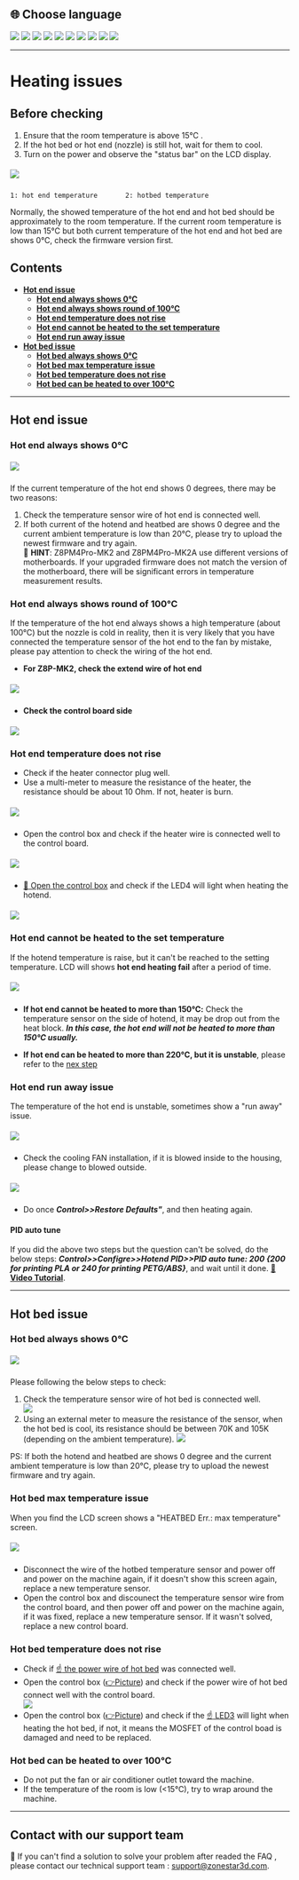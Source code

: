 ## <a id="choose-language">:globe_with_meridians: Choose language</a>
[![](../lanpic/EN.png)](https://github.com/ZONESTAR3D/Z8P/blob/main/Z8P_FAQ/Issue_heating/readme.md)
[![](../lanpic/ES.png)](https://github.com/ZONESTAR3D/Z8P/blob/main/Z8P_FAQ/Issue_heating/readme-es.md)
[![](../lanpic/PT.png)](https://github.com/ZONESTAR3D/Z8P/blob/main/Z8P_FAQ/Issue_heating/readme-pt.md)
[![](../lanpic/FR.png)](https://github.com/ZONESTAR3D/Z8P/blob/main/Z8P_FAQ/Issue_heating/readme-fr.md)
[![](../lanpic/DE.png)](https://github.com/ZONESTAR3D/Z8P/blob/main/Z8P_FAQ/Issue_heating/readme-de.md)
[![](../lanpic/IT.png)](https://github.com/ZONESTAR3D/Z8P/blob/main/Z8P_FAQ/Issue_heating/readme-it.md)
[![](../lanpic/RU.png)](https://github.com/ZONESTAR3D/Z8P/blob/main/Z8P_FAQ/Issue_heating/readme-ru.md)
[![](../lanpic/JP.png)](https://github.com/ZONESTAR3D/Z8P/blob/main/Z8P_FAQ/Issue_heating/readme-jp.md)
[![](../lanpic/KR.png)](https://github.com/ZONESTAR3D/Z8P/blob/main/Z8P_FAQ/Issue_heating/readme-kr.md)
[![](../lanpic/SA.png)](https://github.com/ZONESTAR3D/Z8P/blob/main/Z8P_FAQ/Issue_heating/readme-ar.md)

-----
# Heating issues
## Before checking
1. Ensure that the room temperature is above 15℃ .
2. If the hot bed or hot end (nozzle) is still hot, wait for them to cool.
3. Turn on the power and observe the "status bar" on the LCD display.   
##### ![](./LCD_screen.jpg)  
> 
    1: hot end temperature       2: hotbed temperature
Normally, the showed temperature of the hot end and hot bed should be approximately to the room temperature. 
If the current room temperature is low than 15℃ but both current temperature of the hot end and hot bed are shows 0℃, check the firmware version first.

## Contents
- **[Hot end issue](#a)**
  - **[Hot end always shows 0℃](#a1)**
  - **[Hot end always shows round of 100℃](#a2)**
  - **[Hot end temperature does not rise](#a3)**
  - **[Hot end cannot be heated to the set temperature](#14)**
  - **[Hot end run away issue](#a5)**
- **[Hot bed issue](#b)**
  - **[Hot bed always shows 0℃](#b1)**
  - **[Hot bed max temperature issue](#b2)**
  - **[Hot bed temperature does not rise](#b3)**
  - **[Hot bed can be heated to over 100℃](#b4)**

-----
## <a id="a">Hot end issue</a>
### <a id="a1">Hot end always shows 0℃</a>
##### ![](hotend_min_temperature.jpg)      
If the current temperature of the hot end shows 0 degrees, there may be two reasons:
1. Check the temperature sensor wire of hot end is connected well.     
2. If both current of the hotend and heatbed are shows 0 degree and the current ambient temperature is low than 20℃, please try to upload the newest firmware and try again.    
:pushpin: **HINT**: Z8PM4Pro-MK2 and Z8PM4Pro-MK2A use different versions of motherboards. If your upgraded firmware does not match the version of the motherboard, there will be significant errors in temperature measurement results.

### <a id="a2">Hot end always shows round of 100℃ </a>
If the temperature of the hot end always shows a high temperature (about 100℃) but the nozzle is cold in reality, then it is very likely that you have connected the temperature sensor of the hot end to the fan by mistake, please pay attention to check the wiring of the hot end.   
- **For Z8P-MK2, check the extend wire of hot end**    
##### ![](./Hotend_wiring.jpg)      
- **Check the control board side**     
##### ![](../pic/Z8P_wiring.png)

### <a id="a3">Hot end temperature does not rise </a>
- Check if the heater connector plug well.  
- Use a multi-meter to measure the resistance of the heater, the resistance should be about 10 Ohm. If not, heater is burn.
##### ![](./measure.jpg)
- Open the control box and check if the heater wire is connected well to the control board.
##### ![](./WireOfheater.jpg)
- [:link: Open the control box](../How_to_open_the_control_box.jpg) and check if the LED4 will light when heating the hotend. 
##### <a id="led"></a> ![](LEDs.jpg) 

### <a id="a4">Hot end cannot be heated to the set temperature </a>
If the hotend temperature is raise, but it can't be reached to the setting temperature. LCD will shows **hot end heating fail** after a period of time.     
##### ![](./hotend_heating_fail.jpg)
- **If hot end cannot be heated to more than 150℃:** Check the temperature sensor on the side of hotend, it may be drop out from the heat block. ***In this case, the hot end will not be heated to more than 150℃ usually.***
<!-- ![](sensorhotenddrop.jpg)       -->
- **If hot end can be heated to more than 220℃, but it is unstable**, please refer to the [nex step](#a5)

### <a id="a5">Hot end run away issue </a>
The temperature of the hot end is unstable, sometimes show a "run away" issue.     
##### ![](./runaway.jpg)
  - Check the cooling FAN installation, if it is blowed inside to the housing, please change to blowed outside.
##### ![](./coolingfan.jpg)
  - Do once  ***Control>>Restore Defaults"***, and then heating again.  
#### PID auto tune
If you did the above two steps but the question can't be solved, do the below steps: ***Control>>Configre>>Hotend PID>>PID auto tune: 200 {200 for printing PLA or 240 for printing PETG/ABS}***, and wait until it done. [:movie_camera: **Video Tutorial**](./PID_Auto_Tune.gif).      

-----
## <a id="b">Hot bed issue </a>
### <a id="b1">Hot bed always shows 0℃ </a>
##### ![](hotbed_min_temperature.jpg)   
Please following the below steps to check:
1. Check the temperature sensor wire of hot bed is connected well.   
![](./Hotbed_wiring.jpg)    
2. Using an external meter to measure the resistance of the sensor, when the hot bed is cool, its resistance should be between 70K and 105K (depending on the ambient temperature).
![](./Issue_BedSensor.jpg)    

PS: If both the hotend and heatbed are shows 0 degree and the current ambient temperature is low than 20℃, please try to upload the newest firmware and try again.    

### <a id="b2">Hot bed max temperature issue </a>
When you find the LCD screen shows a "HEATBED Err.: max temperature" screen.      
##### ![](./hotbed_max_temperature.jpg)   
- Disconnect the wire of the hotbed temperature sensor and power off and power on the machine again, if it doesn't show this screen again, replace a new temperature sensor.
- Open the control box and discounect the temperature sensor wire from the control board, and then power off and power on the machine again, if it was fixed, replace a new temperature sensor. If it wasn't solved, replace a new control board.

### <a id="b3">Hot bed temperature does not rise </a>
- Check if [:point_up: the power wire of hot bed](#b1) was connected well.
- Open the control box ([:point_right:Picture](../pic/OpenControlBox.png)) and check if the power wire of hot bed connect well with the control board.     
![](./heatbed_power.jpg)
- Open the control box ([:point_right:Picture](../pic/OpenControlBox.png)) and check if the [:point_up: LED3](#led) will light when heating the hot bed, if not, it means the MOSFET of the control boad is damaged and need to be replaced.

### <a id="b4">Hot bed can be heated to over 100℃ </a>
- Do not put the fan or air conditioner outlet toward the machine.
- If the temperature of the room is low (<15℃), try to wrap around the machine.

--------
## Contact with our support team
:email: If you can't find a solution to solve your problem after readed the FAQ , please contact our technical support team : support@zonestar3d.com.

